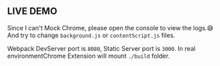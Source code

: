 ## LIVE DEMO

Since I can't Mock Chrome, please open the console to view the logs.😅 And try to change `background.js` or `contentScript.js` files.

Webpack DevServer port is `8080`, Static Server port is `3000`. In real environmentChrome Extension will mount `./build` folder.

<stackblitz-live-demo height="800px" src="@dumlj-example/crx-live-reload-webpack-plugin"></stackblitz-live-demo>
